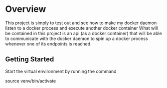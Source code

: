 # Overview
This project is simply to test out and see how to make my docker daemon listen to a docker process and execute another docker container
What will be contained in this project is an api (as a docker container) that will be able to communicate with the docker daemon
to spin up a docker process whenever one of its endpoints is reached.

## Getting Started
Start the virtual environment by running the command

source venv/bin/activate


